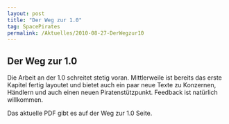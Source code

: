 ```yaml
---
layout: post
title: "Der Weg zur 1.0"
tag: SpacePirates
permalink: /Aktuelles/2010-08-27-DerWegzur10
---
```


## Der Weg zur 1.0

Die Arbeit an der 1.0 schreitet stetig voran. Mittlerweile ist bereits das erste Kapitel fertig layoutet und bietet auch ein paar neue Texte zu Konzernen, Händlern und auch einen neuen Piratenstützpunkt. Feedback ist natürlich willkommen.

Das aktuelle PDF gibt es auf der Weg zur 1.0 Seite.
